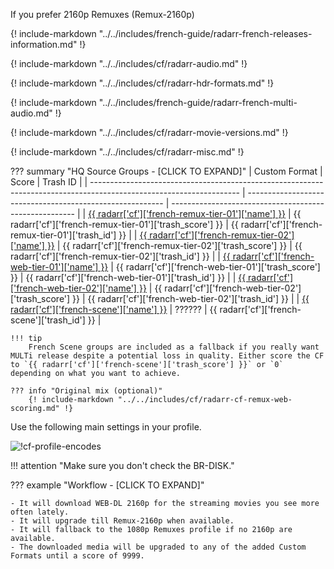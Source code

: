If you prefer 2160p Remuxes (Remux-2160p)

{! include-markdown "../../includes/french-guide/radarr-french-releases-information.md" !}

{! include-markdown "../../includes/cf/radarr-audio.md" !}

{! include-markdown "../../includes/cf/radarr-hdr-formats.md" !}

{! include-markdown "../../includes/french-guide/radarr-french-multi-audio.md" !}

{! include-markdown "../../includes/cf/radarr-movie-versions.md" !}

{! include-markdown "../../includes/cf/radarr-misc.md" !}

??? summary "HQ Source Groups - [CLICK TO EXPAND]"
    | Custom Format                                                                                                       | Score                                                     | Trash ID                                               |
    | ------------------------------------------------------------------------------------------------------------------- | --------------------------------------------------------- | ------------------------------------------------------ |
    | [{{ radarr['cf']['french-remux-tier-01']['name'] }}](/Radarr/Radarr-collection-of-custom-formats/#fr-remux-tier-01) | {{ radarr['cf']['french-remux-tier-01']['trash_score'] }} | {{ radarr['cf']['french-remux-tier-01']['trash_id'] }} |
    | [{{ radarr['cf']['french-remux-tier-02']['name'] }}](/Radarr/Radarr-collection-of-custom-formats/#fr-remux-tier-02) | {{ radarr['cf']['french-remux-tier-02']['trash_score'] }} | {{ radarr['cf']['french-remux-tier-02']['trash_id'] }} |
    | [{{ radarr['cf']['french-web-tier-01']['name'] }}](/Radarr/Radarr-collection-of-custom-formats/#fr-web-tier-01)     | {{ radarr['cf']['french-web-tier-01']['trash_score'] }}   | {{ radarr['cf']['french-web-tier-01']['trash_id'] }}   |
    | [{{ radarr['cf']['french-web-tier-02']['name'] }}](/Radarr/Radarr-collection-of-custom-formats/#fr-web-tier-02)     | {{ radarr['cf']['french-web-tier-02']['trash_score'] }}   | {{ radarr['cf']['french-web-tier-02']['trash_id'] }}   |
    | [{{ radarr['cf']['french-scene']['name'] }}](/Radarr/Radarr-collection-of-custom-formats/#fr-scene-groups)          | ??????                                                    | {{ radarr['cf']['french-scene']['trash_id'] }}         |

    !!! tip
        French Scene groups are included as a fallback if you really want MULTi release despite a potential loss in quality. Either score the CF to `{{ radarr['cf']['french-scene']['trash_score'] }}` or `0` depending on what you want to achieve.

    ??? info "Original mix (optional)"
        {! include-markdown "../../includes/cf/radarr-cf-remux-web-scoring.md" !}

Use the following main settings in your profile.

![!cf-profile-encodes](images/cf-french-profile-2160p-remuxes.png)

!!! attention "Make sure you don't check the BR-DISK."

??? example "Workflow - [CLICK TO EXPAND]"

    - It will download WEB-DL 2160p for the streaming movies you see more often lately.
    - It will upgrade till Remux-2160p when available.
    - It will fallback to the 1080p Remuxes profile if no 2160p are available.
    - The downloaded media will be upgraded to any of the added Custom Formats until a score of 9999.
